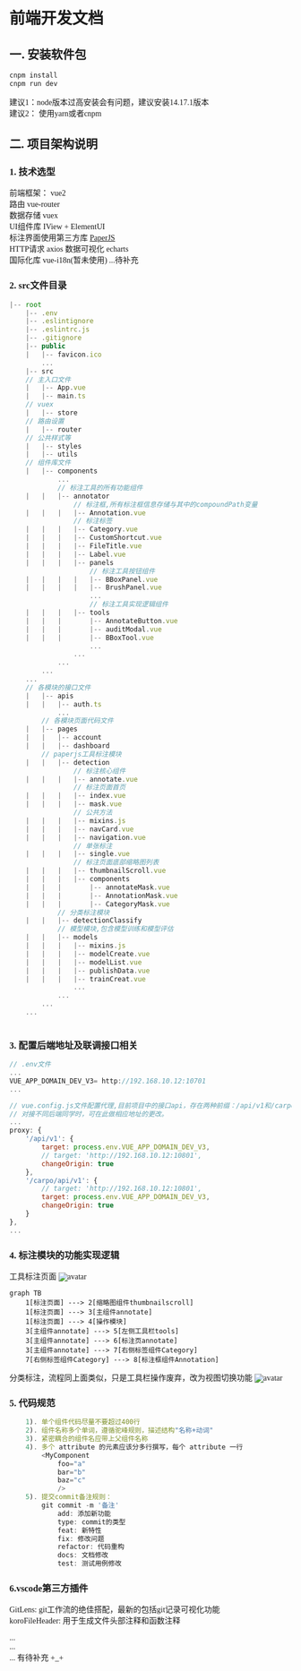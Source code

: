 <!--
 * @Author: Hhvcg
 * @Date: 2022-07-14 14:28:14
 * @LastEditors: -_-
 * @Description: 
-->
# 前端开发文档
## 一. 安装软件包

``` javascript
cnpm install
cnpm run dev
```
<font face="微软雅黑">建议1：node版本过高安装会有问题，建议安装14.17.1版本<font>  
<font face="微软雅黑">建议2： 使用yarn或者cnpm</font>

## 二. 项目架构说明
### 1. 技术选型
前端框架： vue2  
路由 vue-router  
数据存储 vuex  
UI组件库 IView + ElementUI  
标注界面使用第三方库 [PaperJS](http://paperjs.org/)  
HTTP请求 axios 
数据可视化 echarts  
国际化库 vue-i18n(暂未使用)
...待补充  

### 2. src文件目录
```javascript
|-- root
    |-- .env
    |-- .eslintignore
    |-- .eslintrc.js
    |-- .gitignore
    |-- public
    |   |-- favicon.ico
        ...
    |-- src
    // 主入口文件
    |   |-- App.vue
    |   |-- main.ts
    // vuex
    |   |-- store
    // 路由设置
    |   |-- router
    // 公共样式等
    |   |-- styles
    |   |-- utils
    // 组件库文件
    |   |-- components
            ...
            // 标注工具的所有功能组件
    |   |   |-- annotator
                // 标注框,所有标注框信息存储与其中的compoundPath变量
    |   |   |   |-- Annotation.vue
                // 标注标签
    |   |   |   |-- Category.vue
    |   |   |   |-- CustomShortcut.vue
    |   |   |   |-- FileTitle.vue
    |   |   |   |-- Label.vue
    |   |   |   |-- panels
                    // 标注工具按钮组件
    |   |   |   |   |-- BBoxPanel.vue
    |   |   |   |   |-- BrushPanel.vue
                    ...
                    // 标注工具实现逻辑组件
    |   |   |   |-- tools
    |   |   |       |-- AnnotateButton.vue
    |   |   |       |-- auditModal.vue
    |   |   |       |-- BBoxTool.vue
                    ...
                ...
            ...
        ...
    ...
    // 各模块的接口文件
    |   |-- apis
    |   |   |-- auth.ts
            ...  
        // 各模块页面代码文件 
    |   |-- pages
    |   |   |-- account
    |   |   |-- dashboard
        // paperjs工具标注模块
    |   |   |-- detection
                // 标注核心组件
    |   |   |   |-- annotate.vue
                // 标注页面首页
    |   |   |   |-- index.vue
    |   |   |   |-- mask.vue
                // 公共方法
    |   |   |   |-- mixins.js
    |   |   |   |-- navCard.vue
    |   |   |   |-- navigation.vue
                // 单张标注
    |   |   |   |-- single.vue
                // 标注页面底部缩略图列表
    |   |   |   |-- thumbnailScroll.vue
    |   |   |   |-- components
    |   |   |       |-- annotateMask.vue
    |   |   |       |-- AnnotationMask.vue
    |   |   |       |-- CategoryMask.vue    
            // 分类标注模块
    |   |   |-- detectionClassify
            // 模型模块,包含模型训练和模型评估 
    |   |   |-- models
    |   |   |   |-- mixins.js
    |   |   |   |-- modelCreate.vue
    |   |   |   |-- modelList.vue
    |   |   |   |-- publishData.vue
    |   |   |   |-- trainCreat.vue
                ...    
            ...
        ...
    ...
  
```

### 3. 配置后端地址及联调接口相关
```javascript
// .env文件
...
VUE_APP_DOMAIN_DEV_V3= http://192.168.10.12:10701
...

```
```javascript
// vue.config.js文件配置代理,目前项目中的接口api，存在两种前缀：/api/v1和/carpo/api/v1
// 对接不同后端同学时，可在此做相应地址的更改。
...
proxy: {
    '/api/v1': {
        target: process.env.VUE_APP_DOMAIN_DEV_V3,
        // target: 'http://192.168.10.12:10801',
        changeOrigin: true
    },
    '/carpo/api/v1': {
        // target: 'http://192.168.10.12:10801',
        target: process.env.VUE_APP_DOMAIN_DEV_V3,
        changeOrigin: true
    }            
},
...
```

### 4. 标注模块的功能实现逻辑
工具标注页面
![avatar](/images/test.png)
```mermaid  
graph TB
    1[标注页面] ---> 2[缩略图组件thumbnailscroll]
    1[标注页面] ---> 3[主组件annotate]
    1[标注页面] ---> 4[操作模块]
    3[主组件annotate] ---> 5[左侧工具栏tools]
    3[主组件annotate] ---> 6[标注页annotate]
    3[主组件annotate] ---> 7[右侧标签组件Category]
    7[右侧标签组件Category] ---> 8[标注框组件Annotation]
```
分类标注，流程同上面类似，只是工具栏操作废弃，改为视图切换功能
![avatar](/images/test2.jpg)

### 5. 代码规范
```javascript
    1). 单个组件代码尽量不要超过400行
    2). 组件名称多个单词，遵循驼峰规则，描述结构"名称+动词"
    3). 紧密耦合的组件名应带上父组件名称
    4). 多个 attribute 的元素应该分多行撰写，每个 attribute 一行
        <MyComponent
            foo="a"
            bar="b"
            baz="c"
            />
    5). 提交commit备注规则：
        git commit -m '备注'
            add: 添加新功能
            type: commit的类型
            feat: 新特性
            fix: 修改问题
            refactor: 代码重构
            docs: 文档修改
            test: 测试用例修改

```
### 6.vscode第三方插件
GitLens: git工作流的绝佳搭配，最新的包括git记录可视化功能  
koroFileHeader: 用于生成文件头部注释和函数注释

...  
...  
... 有待补充 +_+
